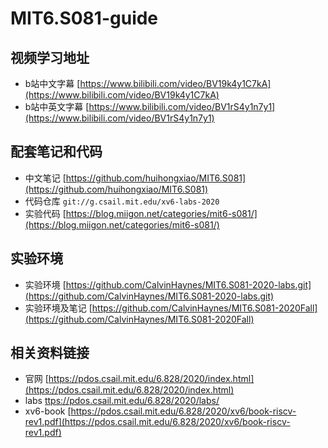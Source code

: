 # MIT6.S081-guide

## 视频学习地址
- b站中文字幕  [https://www.bilibili.com/video/BV19k4y1C7kA](https://www.bilibili.com/video/BV19k4y1C7kA)
- b站中英文字幕  [https://www.bilibili.com/video/BV1rS4y1n7y1](https://www.bilibili.com/video/BV1rS4y1n7y1)

## 配套笔记和代码
- 中文笔记 [https://github.com/huihongxiao/MIT6.S081](https://github.com/huihongxiao/MIT6.S081)  
- 代码仓库 `git://g.csail.mit.edu/xv6-labs-2020`
- 实验代码 [https://blog.miigon.net/categories/mit6-s081/](https://blog.miigon.net/categories/mit6-s081/)

## 实验环境
- 实验环境 [https://github.com/CalvinHaynes/MIT6.S081-2020-labs.git](https://github.com/CalvinHaynes/MIT6.S081-2020-labs.git)
- 实验环境及笔记 [https://github.com/CalvinHaynes/MIT6.S081-2020Fall](https://github.com/CalvinHaynes/MIT6.S081-2020Fall)

## 相关资料链接
- 官网 [https://pdos.csail.mit.edu/6.828/2020/index.html](https://pdos.csail.mit.edu/6.828/2020/index.html)
- labs [ttps://pdos.csail.mit.edu/6.828/2020/labs/](https://pdos.csail.mit.edu/6.828/2020/labs/)
- xv6-book [https://pdos.csail.mit.edu/6.828/2020/xv6/book-riscv-rev1.pdf](https://pdos.csail.mit.edu/6.828/2020/xv6/book-riscv-rev1.pdf)
